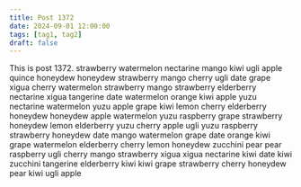 ```yaml
---
title: Post 1372
date: 2024-09-01 12:00:00
tags: [tag1, tag2]
draft: false
---
```

This is post 1372.
strawberry
watermelon
nectarine
mango
kiwi
ugli
apple
quince
honeydew
honeydew
strawberry
mango
cherry
ugli
date
grape
xigua
cherry
watermelon
strawberry
mango
strawberry
elderberry
nectarine
xigua
tangerine
date
watermelon
orange
kiwi
apple
yuzu
nectarine
watermelon
yuzu
apple
grape
kiwi
lemon
cherry
elderberry
honeydew
honeydew
apple
watermelon
yuzu
raspberry
grape
strawberry
honeydew
lemon
elderberry
yuzu
cherry
apple
ugli
yuzu
raspberry
strawberry
honeydew
date
mango
watermelon
grape
date
orange
kiwi
grape
watermelon
elderberry
cherry
lemon
honeydew
zucchini
pear
pear
raspberry
ugli
cherry
mango
strawberry
xigua
xigua
nectarine
kiwi
date
kiwi
zucchini
tangerine
elderberry
kiwi
kiwi
grape
strawberry
cherry
honeydew
pear
kiwi
ugli
apple
